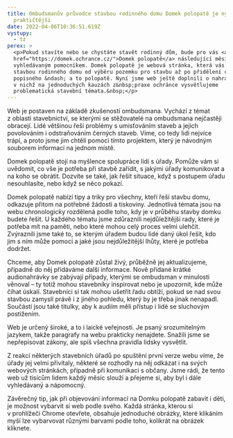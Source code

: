 ```yaml
---
title: Ombudsmanův průvodce stavbou rodinného domu Domek polopatě je nyní ještě
  praktičtější
date: 2022-04-06T10:36:51.619Z
vystupy:
  - tz
perex: >
  <p>Pokud stavíte nebo se chystáte stavět rodinný dům, bude pro vás <a
  href="https://domek.ochrance.cz/">Domek polopatě</a> následující měsíce
  vyhledávaným pomocníkem. Domek polopatě je webová stránka, která vás provede
  stavbou rodinného domu od výběru pozemku pro stavbu až po přidělení čísla
  popisného &ndash; a to polopatě. Nyní jsme web ještě doplnili o nahraná audia,
  v nichž na jednoduchých kauzách z&nbsp;praxe ochránce vysvětlujeme
  problematická stavební témata.&nbsp;</p>
---
```

<p>Web je postaven na základě zkušeností ombudsmana. Vychází z&nbsp;témat z&nbsp;oblasti stavebnictví, se kterými se stěžovatelé na ombudsmana nejčastěji obracejí. Lidé většinou řeší problémy s umisťováním staveb a jejich povolováním i odstraňováním černých staveb. Víme, co tedy lidi nejvíce trápí, a proto jsme jim chtěli pomoci tímto projektem, který je návodným souborem informací na jednom místě.</p>

<p>Domek polopatě stojí na myšlence spolupráce lidí s&nbsp;úřady. Pomůže vám si uvědomit, co vše je potřeba při stavbě zařídit, s jakými úřady komunikovat a na&nbsp;koho se obrátit. Dozvíte se také, jak řešit situace, když s postupem úřadu nesouhlasíte, nebo když se něco pokazí.</p>

<p>Domek polopatě nabízí tipy a triky pro všechny, kteří řeší stavbu domu, odkazuje přitom na potřebné žádosti a tiskoviny. Jednotlivá témata jsou na webu chronologicky rozdělená podle toho, kdy je v průběhu stavby domku budete řešit. U každého tématu jsme zdůraznili nejdůležitější rady, které je potřeba mít na paměti, nebo které mohou celý proces velmi ulehčit. Zvýraznili jsme také to, se kterým úřadem budou lidé daný úkol řešit, kdo jim s ním může pomoci a jaké jsou nejdůležitější lhůty, které je potřeba dodržet.</p>

<p>Chceme, aby Domek polopatě zůstal živý, průběžně jej aktualizujeme, případně do něj přidáváme další informace. Nově přidané krátké audionahrávky se zabývají případy, kterými se ombudsman v&nbsp;minulosti věnoval &ndash; ty totiž mohou stavebníky inspirovat nebo je upozornit, kde může číhat úskalí. Stavebníci si tak mohou ušetřit řadu obtíží, pokud se nad svou stavbou zamyslí právě i z&nbsp;jiného pohledu, který by je třeba jinak nenapadl. Součástí jsou také titulky, aby k&nbsp;audiím měli přístup i lidé se sluchovým postižením.</p>

<p>Web je určený široké, a to i laické veřejnosti. Je psaný srozumitelným jazykem, takže paragrafy na webu prakticky nenajdete. Snažili jsme se nepřepisovat zákony, ale spíš všechna pravidla lidsky vysvětlit.</p>

<p>Z&nbsp;reakcí některých stavebních úřadů po spuštění první verze webu víme, že úřady jej velmi přivítaly, některé se rozhodly na něj odkázat i na svých webových stránkách, případně při komunikaci s&nbsp;občany. Jsme rádi, že tento web už tisícům lidem každý měsíc slouží a přejeme si, aby byl i dále vyhledávaný a nápomocný.</p>

<p>Závěrečný tip, jak při objevování informací na Domku polopatě zabavit i děti, je možnost vybarvit si web podle svého. Každá stránka, kterou si v&nbsp;prohlížeči Chrome otevřete, obsahuje jednoduché obrázky, které klikáním myší lze vybarvovat různými barvami podle toho, kolikrát na obrázek kliknete.</p>

<p>&nbsp;</p>

<p>&nbsp;</p>

<p>&nbsp;</p>
